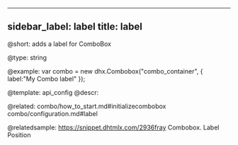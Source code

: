
---
sidebar_label: label
title: label
---          

@short: 
adds a label for ComboBox




@type: string

@example: 
var combo = new dhx.Combobox("combo_container", {
    label:"My Combo label"
});


@template:	api_config
@descr: 

@related: combo/how_to_start.md#initializecombobox
combo/configuration.md#label

@relatedsample: https://snippet.dhtmlx.com/2936fray	Combobox. Label Position